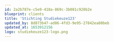 ```yaml
---
id: 2a2b787e-c5e9-418a-869c-3b081c928b2e
blueprint: clients
title: 'Stichting Studiekeuze123'
updated_by: 8d873b47-ad86-4fd3-9e95-27842ea80beb
updated_at: 1653912156
logo: studiekeuze123-logo.png
---
```

